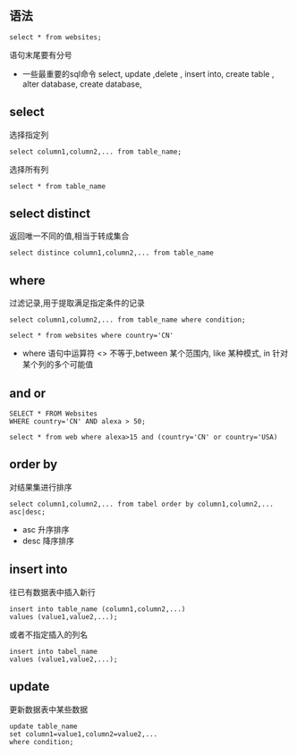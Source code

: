 

## 语法
```{sql}
select * from websites;
```
语句末尾要有分号

* 一些最重要的sql命令
  select, update ,delete , insert into, create table , alter database, create database,

## select
选择指定列
```{sql}
select column1,column2,... from table_name;
```
选择所有列
```{sql}
select * from table_name
```

## select distinct 
返回唯一不同的值,相当于转成集合
```{sql}
select distince column1,column2,... from table_name
```

## where
过滤记录,用于提取满足指定条件的记录
```{sql}
select column1,column2,... from table_name where condition;
```
```{sql}
select * from websites where country='CN'
```
* where 语句中运算符
  <> 不等于,between 某个范围内, like 某种模式, in 针对某个列的多个可能值

## and or
```{sql}
SELECT * FROM Websites
WHERE country='CN' AND alexa > 50;
```
```{sql}
select * from web where alexa>15 and (country='CN' or country='USA)
```

## order by
对结果集进行排序
```{sql}
select column1,column2,... from tabel order by column1,column2,... asc|desc;
```
* asc 升序排序
* desc 降序排序

## insert into
往已有数据表中插入新行
```{sql}
insert into table_name (column1,column2,...)
values (value1,value2,...);
```
或者不指定插入的列名
```{sql}
insert into tabel_name 
values (value1,value2,...);
```

## update
更新数据表中某些数据
```{sql}
update table_name
set column1=value1,column2=value2,...
where condition;
```
```{sql}

```